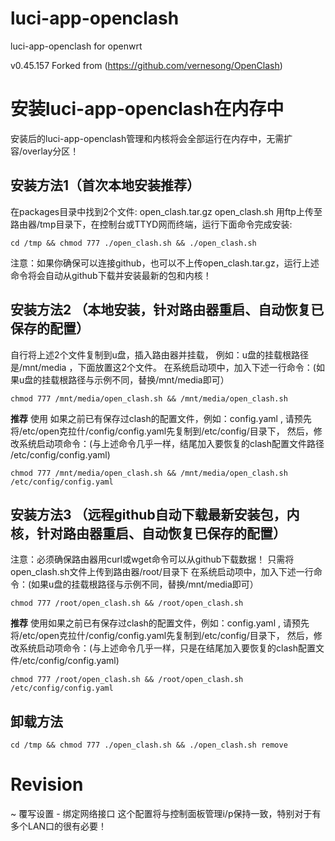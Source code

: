 # luci-app-openclash
luci-app-openclash for openwrt

v0.45.157 Forked from (https://github.com/vernesong/OpenClash)

# 安装luci-app-openclash在内存中
安装后的luci-app-openclash管理和内核将会全部运行在内存中，无需扩容/overlay分区！

## 安装方法1（首次本地安装推荐）
在packages目录中找到2个文件:
open_clash.tar.gz
open_clash.sh
用ftp上传至路由器/tmp目录下，在控制台或TTYD网而终端，运行下面命令完成安装:
```
cd /tmp && chmod 777 ./open_clash.sh && ./open_clash.sh
```
注意：如果你确保可以连接github，也可以不上传open_clash.tar.gz，运行上述命令将会自动从github下载并安装最新的包和内核！

## 安装方法2 （本地安装，针对路由器重启、自动恢复已保存的配置）
自行将上述2个文件复制到u盘，插入路由器并挂载，
例如：u盘的挂载根路径是/mnt/media ，下面放置这2个文件。
在系统启动项中，加入下述一行命令：(如果u盘的挂载根路径与示例不同，替换/mnt/media即可）
```
chmod 777 /mnt/media/open_clash.sh && /mnt/media/open_clash.sh
```
**推荐** 使用 如果之前已有保存过clash的配置文件，例如：config.yaml , 请预先将/etc/open克拉什/config/config.yaml先复制到/etc/config/目录下，
然后，修改系统启动项命令：(与上述命令几乎一样，结尾加入要恢复的clash配置文件路径 /etc/config/config.yaml)
```
chmod 777 /mnt/media/open_clash.sh && /mnt/media/open_clash.sh /etc/config/config.yaml
```

## 安装方法3 （远程github自动下载最新安装包，内核，针对路由器重启、自动恢复已保存的配置）
注意：必须确保路由器用curl或wget命令可以从github下载数据！
只需将open_clash.sh文件上传到路由器/root/目录下
在系统启动项中，加入下述一行命令：(如果u盘的挂载根路径与示例不同，替换/mnt/media即可）
```
chmod 777 /root/open_clash.sh && /root/open_clash.sh
```

**推荐** 使用如果之前已有保存过clash的配置文件，例如：config.yaml , 请预先将/etc/open克拉什/config/config.yaml先复制到/etc/config/目录下，
然后，修改系统启动项命令：(与上述命令几乎一样，只是在结尾加入要恢复的clash配置文件/etc/config/config.yaml)
```
chmod 777 /root/open_clash.sh && /root/open_clash.sh /etc/config/config.yaml
```

## 卸载方法
```
cd /tmp && chmod 777 ./open_clash.sh && ./open_clash.sh remove
```

# Revision
~ 覆写设置 - 绑定网络接口 
这个配置将与控制面板管理i/p保持一致，特别对于有多个LAN口的很有必要！
